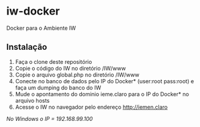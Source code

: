 # iw-docker
Docker para o Ambiente IW

## Instalação
1. Faça o clone deste repositório
2. Copie o código do IW no diretório /IW/www
3. Copie o arquivo global.php no diretório /IW/www
4. Conecte no banco de dados pelo IP do Docker* (user:root pass:root) e faça um dumping do banco do IW
5. Mude o apontamento do dominio ieme.claro para o IP do Docker* no arquivo hosts
6. Acesse o IW no navegador pelo endereço http://iemen.claro

*No Windows o IP = 192.168.99.100*
